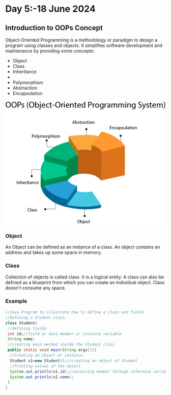 # Day 5:-18 June 2024

## Introduction to OOPs Concept
Object-Oriented Programming is a methodology or paradigm to design a program using classes and objects. It simplifies software development and maintenance by providing some concepts:
<ul>
  <li>Object</li>
  <li>Class</li>
  <li>Inheritance<li>
  <li>Polymorphism</li>
  <li>Abstraction</li>
  <li>Encapsulation</li>
</ul>

![image](images/java-oops.png)

### Object
An Object can be defined as an instance of a class. An object contains an address and takes up some space in memory.
### Class
Collection of objects is called class. It is a logical entity.
A class can also be defined as a blueprint from which you can create an individual object. Class doesn't consume any space.

### Example
```java
//Java Program to illustrate how to define a class and fields  
//Defining a Student class.  
class Student{  
 //defining fields  
 int id;//field or data member or instance variable  
 String name;  
 //creating main method inside the Student class  
 public static void main(String args[]){  
  //Creating an object or instance  
  Student s1=new Student();//creating an object of Student  
  //Printing values of the object  
  System.out.println(s1.id);//accessing member through reference variable  
  System.out.println(s1.name);  
 }  
}  
```
